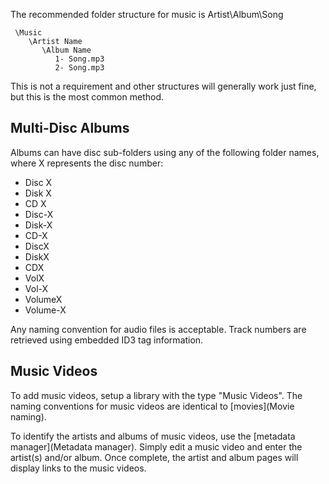 The recommended folder structure for music is Artist\Album\Song

```
 \Music
    \Artist Name
       \Album Name
          1- Song.mp3
          2- Song.mp3
```

This is not a requirement and other structures will generally work just fine, but this is the most common method.

## Multi-Disc Albums

Albums can have disc sub-folders using any of the following folder names, where X represents the disc number:
 
- Disc X
- Disk X
- CD X
- Disc-X
- Disk-X
- CD-X
- DiscX
- DiskX
- CDX
- VolX
- Vol-X
- VolumeX
- Volume-X

Any naming convention for audio files is acceptable. Track numbers are retrieved using embedded ID3 tag information.

## Music Videos

To add music videos, setup a library with the type "Music Videos". The naming conventions for music videos are identical to [movies](Movie naming).

To identify the artists and albums of music videos, use the [metadata manager](Metadata manager). Simply edit a music video and enter the artist(s) and/or album. Once complete, the artist and album pages will display links to the music videos.